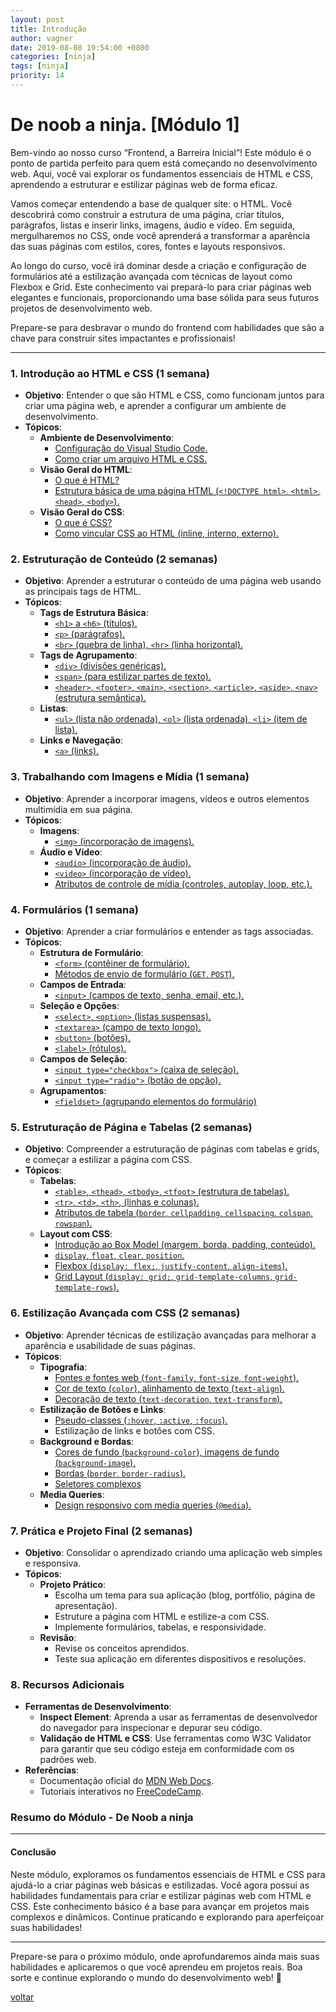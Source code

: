 ```yaml
---
layout: post
title: Introdução
author: vagner
date: 2019-08-08 19:54:00 +0800
categories: [ninja]
tags: [ninja]
priority: 14
---
```


# De noob a ninja. [Módulo 1]

Bem-vindo ao nosso curso “Frontend, a Barreira Inicial”! Este módulo é o ponto de partida perfeito para quem está começando no desenvolvimento web. Aqui, você vai explorar os fundamentos essenciais de HTML e CSS, aprendendo a estruturar e estilizar páginas web de forma eficaz. 

Vamos começar entendendo a base de qualquer site: o HTML. Você descobrirá como construir a estrutura de uma página, criar títulos, parágrafos, listas e inserir links, imagens, áudio e vídeo. Em seguida, mergulharemos no CSS, onde você aprenderá a transformar a aparência das suas páginas com estilos, cores, fontes e layouts responsivos.

Ao longo do curso, você irá dominar desde a criação e configuração de formulários até a estilização avançada com técnicas de layout como Flexbox e Grid. Este conhecimento vai prepará-lo para criar páginas web elegantes e funcionais, proporcionando uma base sólida para seus futuros projetos de desenvolvimento web.

Prepare-se para desbravar o mundo do frontend com habilidades que são a chave para construir sites impactantes e profissionais!

---

### **1. Introdução ao HTML e CSS (1 semana)**
- **Objetivo**: Entender o que são HTML e CSS, como funcionam juntos para criar uma página web, e aprender a configurar um ambiente de desenvolvimento.
- **Tópicos**:
  - **Ambiente de Desenvolvimento**:
    - [Configuração do Visual Studio Code.](2-setting-up-vscode.md)
    - [Como criar um arquivo HTML e CSS.](3-creating-html-css-files.md)
  - **Visão Geral do HTML**:
    - [O que é HTML?](4-intro.md)
    - [Estrutura básica de uma página HTML (`<!DOCTYPE html>`, `<html>`, `<head>`, `<body>`).](5-html-structure.md)
  - **Visão Geral do CSS**:
    - [O que é CSS?](6-what-is-css.md)
    - [Como vincular CSS ao HTML (inline, interno, externo).](7-how-to-use-css.md)

### **2. Estruturação de Conteúdo (2 semanas)**
- **Objetivo**: Aprender a estruturar o conteúdo de uma página web usando as principais tags de HTML.
- **Tópicos**:
  - **Tags de Estrutura Básica**:
    - [`<h1>` a `<h6>` (títulos).](8-headings.md)
    - [`<p>` (parágrafos).](./8-paragraphs.md)
    - [`<br>` (quebra de linha), `<hr>` (linha horizontal).](9-break-lines.md)
  - **Tags de Agrupamento**:
    - [`<div>` (divisões genéricas).](10-div.md)
    - [`<span>` (para estilizar partes de texto).](10-div.md)
    - [`<header>`, `<footer>`, `<main>`, `<section>`, `<article>`, `<aside>`, `<nav>` (estrutura semântica).](12-semantic.md)
  - **Listas**:
    - [`<ul>` (lista não ordenada), `<ol>` (lista ordenada), `<li>` (item de lista).](13-lists.md)
  - **Links e Navegação**:
    - [`<a>` (links).](14-links.md)

### **3. Trabalhando com Imagens e Mídia (1 semana)**
- **Objetivo**: Aprender a incorporar imagens, vídeos e outros elementos multimídia em sua página.
- **Tópicos**:
  - **Imagens**:
    - [`<img>` (incorporação de imagens).](15-images.md)
  - **Áudio e Vídeo**:
    - [`<audio>` (incorporação de áudio).](16-audio.md)
    - [`<video>` (incorporação de vídeo).](17-video.md)
    - [Atributos de controle de mídia (controles, autoplay, loop, etc.).](18-media-controls.md)

### **4. Formulários (1 semana)**
- **Objetivo**: Aprender a criar formulários e entender as tags associadas.
- **Tópicos**:
  - **Estrutura de Formulário**:
    - [`<form>` (contêiner de formulário).](19-form.md)
    - [Métodos de envio de formulário (`GET`, `POST`).](20-form-methods.md)
  - **Campos de Entrada**:
    - [`<input>` (campos de texto, senha, email, etc.).](21-input.md)
  - **Seleção e Opções**:
    - [`<select>`, `<option>` (listas suspensas).](22-select-options.md)
    - [`<textarea>` (campo de texto longo).](23-textarea.md)
    - [`<button>` (botões).](24-button.md)
    - [`<label>` (rótulos).](25-label.md)
  - **Campos de Seleção**:
    - [`<input type="checkbox">` (caixa de seleção).](26-checkbox.md)
    - [`<input type="radio">` (botão de opção).](27-radio.md)
  - **Agrupamentos**:
    - [`<fieldset>` (agrupando elementos do formulário)](28-fieldset.md)

### **5. Estruturação de Página e Tabelas (2 semanas)**
- **Objetivo**: Compreender a estruturação de páginas com tabelas e grids, e começar a estilizar a página com CSS.
- **Tópicos**:
  - **Tabelas**:
    - [`<table>`, `<thead>`, `<tbody>`, `<tfoot>` (estrutura de tabelas).](29-tables.md)
    - [`<tr>`, `<td>`, `<th>`, (linhas e colunas).](30-columns-rows.md)
    - [Atributos de tabela (`border`, `cellpadding`, `cellspacing`, `colspan`, `rowspan`).](31-table-attributes.md)
  - **Layout com CSS**:
    - [Introdução ao Box Model (margem, borda, padding, conteúdo).](32-box-model.md)
    - [`display`, `float`, `clear`, `position`.](33-box-attributes.md)
    - [Flexbox (`display: flex;`, `justify-content`, `align-items`).](34-flexbox.md)
    - [Grid Layout (`display: grid;`, `grid-template-columns`, `grid-template-rows`).](35-grid.md)

### **6. Estilização Avançada com CSS (2 semanas)**
- **Objetivo**: Aprender técnicas de estilização avançadas para melhorar a aparência e usabilidade de suas páginas.
- **Tópicos**:
  - **Tipografia**:
    - [Fontes e fontes web (`font-family`, `font-size`, `font-weight`).](36-fonts.md)
    - [Cor de texto (`color`), alinhamento de texto (`text-align`).](37-text-color.md)
    - [Decoração de texto (`text-decoration`, `text-transform`).](38-text-decoration.md)
  - **Estilização de Botões e Links**:
    - [Pseudo-classes (`:hover`, `:active`, `:focus`).](39-pseudo-classes.md)
    - Estilização de links e botões com CSS.
  - **Background e Bordas**:
    - [Cores de fundo (`background-color`), imagens de fundo (`background-image`).](40-styled-links-buttons.md)
    - [Bordas (`border`, `border-radius`).](42-borders.md)
    - [Seletores complexos](44-selectors.md)
  - **Media Queries**:
    - [Design responsivo com media queries (`@media`).](43-resposive-design.md)

### **7. Prática e Projeto Final (2 semanas)**
- **Objetivo**: Consolidar o aprendizado criando uma aplicação web simples e responsiva.
- **Tópicos**:
  - **Projeto Prático**:
    - Escolha um tema para sua aplicação (blog, portfólio, página de apresentação).
    - Estruture a página com HTML e estilize-a com CSS.
    - Implemente formulários, tabelas, e responsividade.
  - **Revisão**:
    - Revise os conceitos aprendidos.
    - Teste sua aplicação em diferentes dispositivos e resoluções.

### **8. Recursos Adicionais**
- **Ferramentas de Desenvolvimento**:
  - **Inspect Element**: Aprenda a usar as ferramentas de desenvolvedor do navegador para inspecionar e depurar seu código.
  - **Validação de HTML e CSS**: Use ferramentas como W3C Validator para garantir que seu código esteja em conformidade com os padrões web.
- **Referências**:
  - Documentação oficial do [MDN Web Docs](https://developer.mozilla.org/).
  - Tutoriais interativos no [FreeCodeCamp](https://www.freecodecamp.org/).



### Resumo do Módulo - De Noob a ninja

---

#### **Conclusão**

Neste módulo, exploramos os fundamentos essenciais de HTML e CSS para ajudá-lo a criar páginas web básicas e estilizadas.
Você agora possui as habilidades fundamentais para criar e estilizar páginas web com HTML e CSS. Este conhecimento básico é a base para avançar em projetos mais complexos e dinâmicos. Continue praticando e explorando para aperfeiçoar suas habilidades!

---

Prepare-se para o próximo módulo, onde aprofundaremos ainda mais suas habilidades e aplicaremos o que você aprendeu em projetos reais. Boa sorte e continue explorando o mundo do desenvolvimento web! 🚀

[voltar](../../README.md)